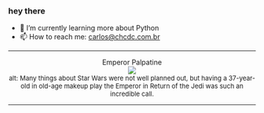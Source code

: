 ### hey there 

- :seedling: I’m currently learning more about Python
- :mailbox: How to reach me: carlos@chcdc.com.br


---


<!-- xkcd -->
<p align="center">Emperor Palpatine</br><img src=https://imgs.xkcd.com/comics/emperor_palpatine.png></br><font size =2>alt: Many things about Star Wars were not well planned out, but having a 37-year-old in old-age makeup play the Emperor in Return of the Jedi was such an incredible call.</br></font></p></table></p> 


<!-- xkcd -->
---
